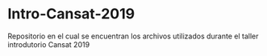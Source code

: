 # Intro-Cansat-2019
Repositorio en el cual se encuentran los archivos utilizados durante el taller introdutorio Cansat 2019
